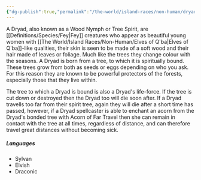 ```yaml
---
{"dg-publish":true,"permalink":"/the-world/island-races/non-human/dryads-of-q-ba/"}
---
```



A Dryad, also known as a Wood Nymph or Tree Spirit, are [[Definitions/Species/Fey\|Fey]] creatures who appear as beautiful young women with [[The World/Island Races/Non-Human/Elves of Q'ba\|Elves of Q'ba]]-like qualities, their skin is seen to be made of a soft wood and their hair made of leaves or foliage. Much like the trees they change colour with the seasons. A Dryad is born from a tree, to which it is spiritually bound. These trees grow from both as seeds or eggs depending on who you ask. For this reason they are known to be powerful protectors of the forests, especially those that they live within. 

The tree to which a Dryad is bound is also a Dryad's life-force. If the tree is cut down or destroyed then the Dryad too will die soon after. If a Dryad travells too far from their spirit tree, again they will die after a short time has passed, however, if a Dryad spellcaster is able to enchant an acorn from the Dryad's bonded tree with Acorn of Far Travel then she can remain in contact with the tree at all times, regardless of distance, and can therefore travel great distances without becoming sick.

##### Languages
- Sylvan
- Elvish
- Draconic
